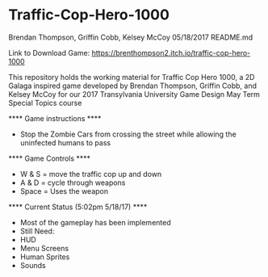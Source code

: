 # Traffic-Cop-Hero-1000

Brendan Thompson, Griffin Cobb, Kelsey McCoy
05/18/2017
README.md

Link to Download Game:
  https://brenthompson2.itch.io/traffic-cop-hero-1000

This repository holds the working material for Traffic Cop Hero 1000, a 2D Galaga inspired game developed by Brendan Thompson, Griffin Cobb, and Kelsey McCoy for our 2017 Transylvania University Game Design May Term Special Topics course

**** Game instructions ****
  - Stop the Zombie Cars from crossing the street while allowing the uninfected humans to pass
  
**** Game Controls ****
  - W & S = move the traffic cop up and down
  - A & D = cycle through weapons
  - Space = Uses the weapon

**** Current Status (5:02pm 5/18/17) ****
  - Most of the gameplay has been implemented
  - Still Need:
   -  HUD
   -  Menu Screens
   -  Human Sprites
   -  Sounds
